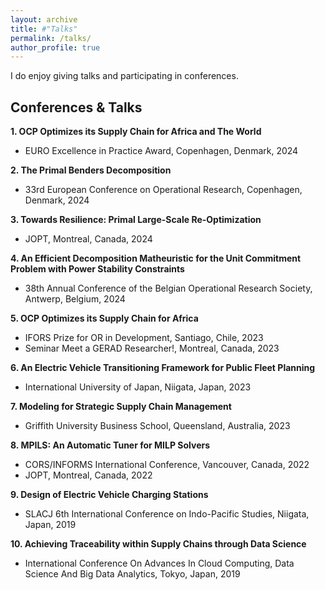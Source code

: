 ```yaml
---
layout: archive
title: #"Talks"
permalink: /talks/
author_profile: true
---
```


I do enjoy giving talks and participating in conferences.

Conferences & Talks
------
**1. OCP Optimizes its Supply Chain for Africa and The World**
- EURO Excellence in Practice Award, Copenhagen, Denmark, 2024

**2.  The Primal Benders Decomposition**
- 33rd European Conference on Operational Research, Copenhagen, Denmark, 2024

**3. Towards Resilience: Primal Large-Scale Re-Optimization**
- JOPT, Montreal, Canada, 2024

**4. An Efficient Decomposition Matheuristic for the Unit Commitment Problem with Power Stability Constraints**
- 38th Annual Conference of the Belgian Operational Research Society, Antwerp, Belgium, 2024

**5. OCP Optimizes its Supply Chain for Africa**
- IFORS Prize for OR in Development, Santiago, Chile, 2023
- Seminar Meet a GERAD Researcher!, Montreal, Canada, 2023

**6. An Electric Vehicle Transitioning Framework for Public Fleet Planning**
- International University of Japan, Niigata, Japan, 2023

**7. Modeling for Strategic Supply Chain Management**
- Griffith University Business School, Queensland, Australia, 2023

**8. MPILS: An Automatic Tuner for MILP Solvers**
- CORS/INFORMS International Conference, Vancouver, Canada, 2022
- JOPT, Montreal, Canada, 2022

**9. Design of Electric Vehicle Charging Stations**
- SLACJ 6th International Conference on Indo-Pacific Studies, Niigata, Japan, 2019

**10. Achieving Traceability within Supply Chains through Data Science**
- International Conference On Advances In Cloud Computing, Data Science And Big Data Analytics, Tokyo, Japan, 2019